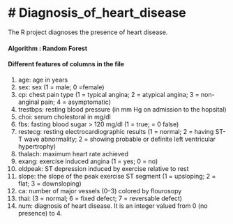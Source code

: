 <h1># Diagnosis_of_heart_disease</h1>
The R project diagnoses the presence of heart disease.
<h4>Algorithm : Random Forest</h4>
<h4>Different features of columns in the file</h4>
<ol>
<li>age: age in years</li>
<li>sex: sex (1 = male; 0 =female)</li>
<li>cp: chest pain type (1 = typical angina; 2 = atypical angina; 3 = non-anginal pain; 4 = asymptomatic)</li>
<li>trestbps: resting blood pressure (in mm Hg on admission to the hopsital)</li>
<li>choi: serum cholestoral in mg/dl</li>
<li>fbs: fasting blood sugar > 120 mg/dl (1 = true; = 0 false)</li>
<li>restecg: resting electrocardiographic results (1 = normal; 2 = having ST-T wave abnormality; 2 = showing probable or definite left ventricular hypertrophy)</li>
<li>thalach: maximum heart rate achieved</li>
<li>exang: exercise induced angina (1 = yes; 0 = no)</li>
<li>oldpeak: ST depression induced by exercise relative to rest</li>
<li>slope: the slope of the peak exercise ST segment (1 = upsloping; 2 = flat; 3 = downsloping)</li>
<li>ca: number of major vessels (0–3) colored by flourosopy</li>
<li>thai: (3 = normal; 6 = fixed defect; 7 = reversable defect)</li>
<li>num: diagnosis of heart disease. It is an integer valued from 0 (no presence) to 4.</li>
</ol>
